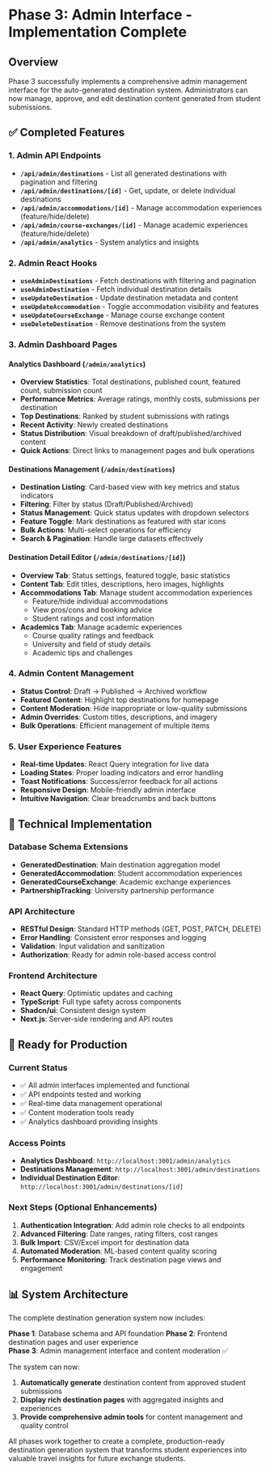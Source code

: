 # Phase 3: Admin Interface - Implementation Complete

## Overview

Phase 3 successfully implements a comprehensive admin management interface for the auto-generated destination system. Administrators can now manage, approve, and edit destination content generated from student submissions.

## ✅ Completed Features

### 1. Admin API Endpoints

- **`/api/admin/destinations`** - List all generated destinations with pagination and filtering
- **`/api/admin/destinations/[id]`** - Get, update, or delete individual destinations
- **`/api/admin/accommodations/[id]`** - Manage accommodation experiences (feature/hide/delete)
- **`/api/admin/course-exchanges/[id]`** - Manage academic experiences (feature/hide/delete)
- **`/api/admin/analytics`** - System analytics and insights

### 2. Admin React Hooks

- **`useAdminDestinations`** - Fetch destinations with filtering and pagination
- **`useAdminDestination`** - Fetch individual destination details
- **`useUpdateDestination`** - Update destination metadata and content
- **`useUpdateAccommodation`** - Toggle accommodation visibility and features
- **`useUpdateCourseExchange`** - Manage course exchange content
- **`useDeleteDestination`** - Remove destinations from the system

### 3. Admin Dashboard Pages

#### Analytics Dashboard (`/admin/analytics`)

- **Overview Statistics**: Total destinations, published count, featured count, submission count
- **Performance Metrics**: Average ratings, monthly costs, submissions per destination
- **Top Destinations**: Ranked by student submissions with ratings
- **Recent Activity**: Newly created destinations
- **Status Distribution**: Visual breakdown of draft/published/archived content
- **Quick Actions**: Direct links to management pages and bulk operations

#### Destinations Management (`/admin/destinations`)

- **Destination Listing**: Card-based view with key metrics and status indicators
- **Filtering**: Filter by status (Draft/Published/Archived)
- **Status Management**: Quick status updates with dropdown selectors
- **Feature Toggle**: Mark destinations as featured with star icons
- **Bulk Actions**: Multi-select operations for efficiency
- **Search & Pagination**: Handle large datasets effectively

#### Destination Detail Editor (`/admin/destinations/[id]`)

- **Overview Tab**: Status settings, featured toggle, basic statistics
- **Content Tab**: Edit titles, descriptions, hero images, highlights
- **Accommodations Tab**: Manage student accommodation experiences
  - Feature/hide individual accommodations
  - View pros/cons and booking advice
  - Student ratings and cost information
- **Academics Tab**: Manage academic experiences
  - Course quality ratings and feedback
  - University and field of study details
  - Academic tips and challenges

### 4. Admin Content Management

- **Status Control**: Draft → Published → Archived workflow
- **Featured Content**: Highlight top destinations for homepage
- **Content Moderation**: Hide inappropriate or low-quality submissions
- **Admin Overrides**: Custom titles, descriptions, and imagery
- **Bulk Operations**: Efficient management of multiple items

### 5. User Experience Features

- **Real-time Updates**: React Query integration for live data
- **Loading States**: Proper loading indicators and error handling
- **Toast Notifications**: Success/error feedback for all actions
- **Responsive Design**: Mobile-friendly admin interface
- **Intuitive Navigation**: Clear breadcrumbs and back buttons

## 🔧 Technical Implementation

### Database Schema Extensions

- **GeneratedDestination**: Main destination aggregation model
- **GeneratedAccommodation**: Student accommodation experiences
- **GeneratedCourseExchange**: Academic exchange experiences
- **PartnershipTracking**: University partnership performance

### API Architecture

- **RESTful Design**: Standard HTTP methods (GET, POST, PATCH, DELETE)
- **Error Handling**: Consistent error responses and logging
- **Validation**: Input validation and sanitization
- **Authorization**: Ready for admin role-based access control

### Frontend Architecture

- **React Query**: Optimistic updates and caching
- **TypeScript**: Full type safety across components
- **Shadcn/ui**: Consistent design system
- **Next.js**: Server-side rendering and API routes

## 🚀 Ready for Production

### Current Status

- ✅ All admin interfaces implemented and functional
- ✅ API endpoints tested and working
- ✅ Real-time data management operational
- ✅ Content moderation tools ready
- ✅ Analytics dashboard providing insights

### Access Points

- **Analytics Dashboard**: `http://localhost:3001/admin/analytics`
- **Destinations Management**: `http://localhost:3001/admin/destinations`
- **Individual Destination Editor**: `http://localhost:3001/admin/destinations/[id]`

### Next Steps (Optional Enhancements)

1. **Authentication Integration**: Add admin role checks to all endpoints
2. **Advanced Filtering**: Date ranges, rating filters, cost ranges
3. **Bulk Import**: CSV/Excel import for destination data
4. **Automated Moderation**: ML-based content quality scoring
5. **Performance Monitoring**: Track destination page views and engagement

## 📊 System Architecture

The complete destination generation system now includes:

**Phase 1**: Database schema and API foundation
**Phase 2**: Frontend destination pages and user experience  
**Phase 3**: Admin management interface and content moderation ✅

The system can now:

1. **Automatically generate** destination content from approved student submissions
2. **Display rich destination pages** with aggregated insights and experiences
3. **Provide comprehensive admin tools** for content management and quality control

All phases work together to create a complete, production-ready destination generation system that transforms student experiences into valuable travel insights for future exchange students.
